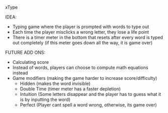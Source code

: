 xType

IDEA:
- Typing game where the player is prompted with words to type out
- Each time the player misclicks a wrong letter, they lose a life point
- There is a timer meter in the bottom that resets after every word is typed out completely (if this meter goes down all the way, it is game over)

FUTURE ADD ONS:
- Calculating score
- Instead of words, players can choose to compute math equations instead
- Game modifiers (making the game harder to increase score/difficulty)
    - Hidden (makes the word invisible)
    - Double Time (timer meter has a faster depletion)
    - Intuition (Some letters disappear and the player has to guess what it is by inputting the word)
    - Perfect (Player cant spell a word wrong, otherwise, its game over)
